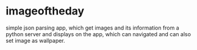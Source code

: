 # imageoftheday
simple json parsing app, which get images and its information from a python server and displays on the app, which can navigated and can also set image as wallpaper.
